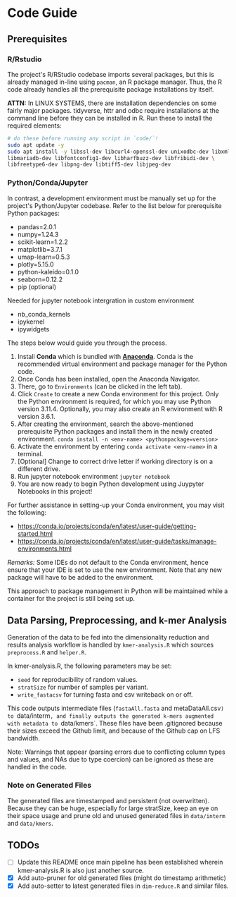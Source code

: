 # Code Guide

## Prerequisites

### R/Rstudio
The project's R/RStudio codebase imports several packages,
but this is already managed in-line using `pacman`, an R package manager.
Thus, the R code already handles all the prerequisite package installations
by itself.

**ATTN:** In LINUX SYSTEMS, there are installation dependencies on some fairly
major packages. tidyverse, httr and odbc require installations at the command
line before they can be installed in R. Run these to install the required elements:
```bash
# do these before running any script in `code/`!
sudo apt update -y
sudo apt install -y libssl-dev libcurl4-openssl-dev unixodbc-dev libxml2-dev \
libmariadb-dev libfontconfig1-dev libharfbuzz-dev libfribidi-dev \
libfreetype6-dev libpng-dev libtiff5-dev libjpeg-dev
```

### Python/Conda/Jupyter
In contrast, a development environment must be manually set up for the project's
Python/Jupyter codebase. Refer to the list below for prerequisite Python packages:
- pandas=2.0.1
- numpy=1.24.3
- scikit-learn=1.2.2
- matplotlib=3.7.1
- umap-learn=0.5.3
- plotly=5.15.0
- python-kaleido=0.1.0
- seaborn=0.12.2
- pip (optional)
  
Needed for jupyter notebook intergration in custom environment
- nb_conda_kernels
- ipykernel
- ipywidgets

The steps below would guide you through the process.
1. Install **Conda** which is bundled with [**Anaconda**](https://www.anaconda.com/download). 
Conda is the recommended virtual environment and package
manager for the Python code.
2. Once Conda has been installed, open the Anaconda Navigator.
3. There, go to `Environments` (can be clicked in the left tab).
4. Click `Create` to create a new Conda environment for this project.
Only the Python environment is required, for which you may use Python version 
3.11.4. Optionally, you may also create an R environment with R version 3.6.1.
5. After creating the environment, search the above-mentioned prerequisite Python packages 
and install them in the newly created environment. `conda install -n <env-name> <pythonpackage=version>`
6. Activate the environment by entering `conda activate <env-name>` in a terminal.
7. [Optional] Change to correct drive letter if working directory is on a different drive.
8. Run jupyter notebook environment `jupyter notebook`
9. You are now ready to begin Python development using Juypyter Notebooks in this project!

For further assistance in setting-up your Conda environment,
you may visit the following:
- https://conda.io/projects/conda/en/latest/user-guide/getting-started.html
- https://conda.io/projects/conda/en/latest/user-guide/tasks/manage-environments.html

*Remarks:*
Some IDEs do not default to the Conda environment, hence ensure that
your IDE is set to use the new environment.
Note that any new package will have to be added to the environment.

This approach to package management in Python will be maintained
while a container for the project is still being set up.

## Data Parsing, Preprocessing, and k-mer Analysis
Generation of the data to be fed into the dimensionality reduction and results analysis
workflow is handled by `kmer-analysis.R` which sources `preprocess.R` and `helper.R`.

In kmer-analysis.R, the following parameters may be set:
- `seed` for reproducibility of random values.
- `stratSize` for number of samples per variant.
- `write_fastacsv` for turning fasta and csv writeback on or off.

This code outputs intermediate files (`fastaAll.fasta` and metaDataAll.csv`) to `data/interm`, and
finally outputs the generated k-mers augmented with metadata to `data/kmers`. These files have
been .gitignored because their sizes exceed the Github limit, and because of the Github cap on LFS bandwidth.

Note: Warnings that appear (parsing errors due to conflicting column types and values,
and NAs due to type coercion) can be ignored as these are handled in the code.

### Note on Generated Files
The generated files are timestamped and persistent (not overwritten). Because
they can be huge, especially for large stratSize, keep an eye on their space usage
and prune old and unused generated files in `data/interm` and `data/kmers`.

## TODOs
- [ ] Update this README once main pipeline has been established wherein kmer-analysis.R is also just another source.
- [x] Add auto-pruner for old generated files (might do timestamp arithmetic)
- [x] Add auto-setter to latest generated files in `dim-reduce.R` and similar files.
